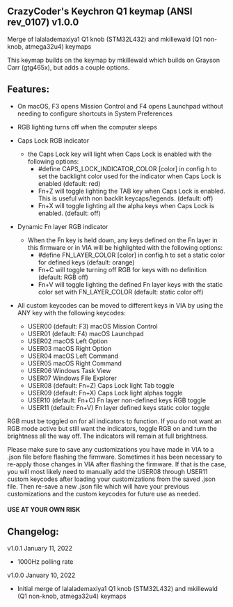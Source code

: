## CrazyCoder's Keychron Q1 keymap (ANSI rev_0107) v1.0.0

Merge of lalalademaxiya1 Q1 knob (STM32L432) and mkillewald (Q1 non-knob, atmega32u4) keymaps

This keymap builds on the keymap by mkillewald which builds on Grayson Carr (gtg465x), but adds a couple options.

## Features:
- On macOS, F3 opens Mission Control and F4 opens Launchpad without needing to configure shortcuts in System Preferences
- RGB lighting turns off when the computer sleeps
- Caps Lock RGB indicator
    - the Caps Lock key will light when Caps Lock is enabled with the following options:
        - #define CAPS_LOCK_INDICATOR_COLOR [color] in config.h to set the backlight color used for the indicator when Caps Lock is enabled (default: red)
        - Fn+Z will toggle lighting the TAB key when Caps Lock is enabled. This is useful with non backlit keycaps/legends. (default: off)
        - Fn+X will toggle lighting all the alpha keys when Caps Lock is enabled. (default: off)

- Dynamic Fn layer RGB indicator
    - When the Fn key is held down, any keys defined on the Fn layer in this firmware or in VIA will be highlighted with the following options:
        - #define FN_LAYER_COLOR [color] in config.h to set a static color for defined keys (default: orange)
        - Fn+C will toggle turning off RGB for keys with no definition (default: RGB off)
        - Fn+V will toggle lighting the defined Fn layer keys with the static color set with FN_LAYER_COLOR (default: static color off)

- All custom keycodes can be moved to different keys in VIA by using the ANY key with the following keycodes:
    - USER00 (default: F3) macOS Mission Control
    - USER01 (default: F4) macOS Launchpad
    - USER02 macOS Left Option
    - USER03 macOS Right Option
    - USER04 macOS Left Command
    - USER05 macOS Right Command
    - USER06 Windows Task View
    - USER07 Windows File Explorer
    - USER08 (default: Fn+Z) Caps Lock light Tab toggle
    - USER09 (default: Fn+X) Caps Lock light alphas toggle
    - USER10 (default: Fn+C) Fn layer non-defined keys RGB toggle
    - USER11 (default: Fn+V) Fn layer defined keys static color toggle

RGB must be toggled on for all indicators to function. If you do not want an RGB mode active but still want the indicators, toggle RGB on and turn the brightness all the way off. The indicators will remain at full brightness.

Please make sure to save any customizations you have made in VIA to a .json file before flashing the firmware. Sometimes it has been necessary to re-apply those changes in VIA after flashing the firmware. If that is the case, you will most likely need to manually add the USER08 through USER11 custom keycodes after loading your customizations from the saved .json file. Then re-save a new .json file which will have your previous customizations and the custom keycodes for future use as needed.
    
#### USE AT YOUR OWN RISK

## Changelog:

v1.0.1  January 11, 2022
- 1000Hz polling rate

v1.0.0  January 10, 2022
- Initial merge of lalalademaxiya1 Q1 knob (STM32L432) and mkillewald (Q1 non-knob, atmega32u4) keymaps
